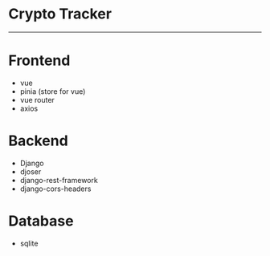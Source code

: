 # Crypto Tracker
---

# Frontend
* vue
* pinia (store for vue)
* vue router
* axios
# Backend
* Django
* djoser
* django-rest-framework
* django-cors-headers

# Database
* sqlite